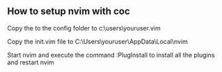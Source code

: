 ## How to setup nvim with coc
Copy the to the config folder to c:\users\youruser\.vim

Copy the init.vim file to C:\Users\youruser\AppData\Local\nvim

Start nvim and execute the command :PlugInstall to install all the plugins and restart nvim
